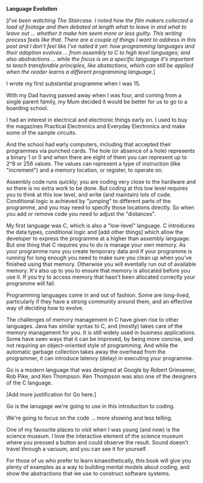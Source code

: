 **Language Evolution**

[_I've been watching The Staircase. I noted how the film makers collected a load of footage and then debated at length what to leave in and what to leave out ... whether it make him seem more or less guilty. This writing process feels like that. There are a couple of things I want to address in this post and I don't feel like I've nailed it yet: how programming languages and their adoption evolves ... from assembly to C to high level languages; and also abstractions ... while the focus is on a specific language it's important to teach transferable principles, like abstactions, which can still be applied when the reader learns a different programming language._]

I wrote my first substantial programme when I was 15.

With my Dad having passed away when I was four, and coming from a single parent family, my Mum decided it would be better for us to go to a boarding school.

I had an interest in electrical and electronic things early on. I used to buy the magazines Practical Electronics and Everyday Electronics and make some of the sample circuits. 

And the school had early computers, including that accepted their programmes via punched cards. The hole (or absence of a hole) represents a binary 1 or 0 and when there are eight of them you can represent up to 2^8 or 256 values. The values can represent a type of instruction (like "increment") and a memory location, or register, to operate on.

Assembly code runs quickly; you are coding very close to the hardware and so there is no extra work to be done. But coding at this low level requires you to think at this low level, and write (and maintain) lots of code. Conditional logic is achieved by "jumping" to different parts of the programme, and you may need to specify those locations directly. So when you add or remove code you need to adjust the "distances".

My first language was C, which is also a "low-level" language. C introduces the data types, conditional logic and [add other things] which allow the developer to express the programme at a higher than assembly language. But one thing that C requires you to do is manage your own memory. As your programme runs you create temporary data and if your programme is running for long enough you need to make sure you clean up when you've finished using that memory. Otherwise you will eventally run out of available memory. It's also up to you to ensure that memory is allocated before you use it. If you try to access memory that hasn't been allocated correctly your programme will fail.

Programming languages come in and out of fashion. Some are long-lived, particularly if they have a strong community around them, and an effective way of deciding how to evolve. 

The challenges of memory management in C have given rise to other languages. Java has similar syntax to C, and (mostly) takes care of the memory managament for you. It is still widely used in business applications. Some have seen ways that it can be improved, by being more concise, and not requiring an object-oriented style of programming. And while the automatic garbage collection takes away the overhead from the programmer, it can introduce latency (delay) in executing your programme.

Go is a modern language that was designed at Google by Robert Griesemer, Rob Pike, and Ken Thompson. Ken Thompson was also one of the designers of the C language.

[Add more justification for Go here.]

Go is the lanugage we're going to use in this introduction to coding. 

We're going to focus on the code ... more showing and less telling. 

One of my favourite places to visit when I was young (and now) is the science museum. I love the interactive element of the science museum where you pressed a button and could observe the result. Sound doesn't travel through a vacuum, and you can see it for yourself.

For those of us who prefer to learn kinaesthetically, this book will give you plenty of examples as a way to building mental models about coding, and show the abstractions that we use to construct software systems.


